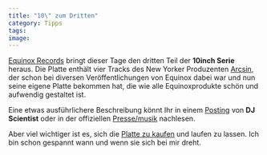 ```yaml
---
title: "10\" zum Dritten"
category: Tipps
tags: 
image: 
---
```


[Equinox Records](http://www.equinoxrecords.com) bringt dieser Tage den dritten Teil der **10inch Serie** heraus. Die Platte enthält vier Tracks des New Yorker Produzenten [Arcsin](http://www.myspace.com/arcatraz), der schon bei diversen Veröffentlichungen von Equinox dabei war und nun seine eigene Platte bekommen hat, die wie alle Equinoxprodukte schön und aufwendig gestaltet ist.  

  

Eine etwas ausführlichere Beschreibung könnt Ihr in einem [Posting](http://www.the-groundzero.com/forum/viewtopic.php?id=136) von **DJ Scientist** oder in der offiziellen [Presse/musik](http://press.e-q-x.net/eqx006/equinoxrecords_eqx006_arcsin.htm) nachlesen.  

  

Aber viel wichtiger ist es, sich die [Platte zu kaufen](http://www.hhv.de) und laufen zu lassen. Ich bin schon gespannt wann und wenn sie sich bei mir dreht.